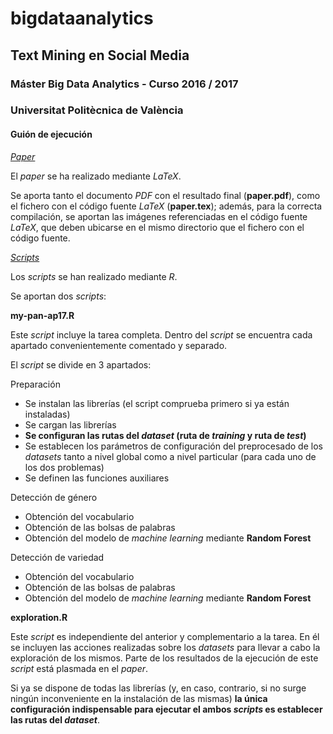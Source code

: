 # bigdataanalytics
## Text Mining en Social Media
### Máster Big Data Analytics - Curso 2016 / 2017
### Universitat Politècnica de València

#### Guión de ejecución

<u>_Paper_</u>

El _paper_ se ha realizado mediante _LaTeX_.

Se aporta tanto el documento _PDF_ con el resultado final (**paper.pdf**), como el fichero con el código fuente _LaTeX_ (**paper.tex**); además, para la correcta compilación, se aportan las imágenes referenciadas en el código fuente _LaTeX_, que deben ubicarse en el mismo directorio que el fichero con el código fuente.

<u>_Scripts_</u>

Los _scripts_ se han realizado mediante _R_.

Se aportan dos _scripts_:

**my-pan-ap17.R**

Este _script_ incluye la tarea completa. Dentro del _script_ se encuentra cada apartado convenientemente comentado y separado.

El _script_ se divide en 3 apartados:

Preparación

- Se instalan las librerías (el script comprueba primero si ya están instaladas)
- Se cargan las librerías
- **Se configuran las rutas del _dataset_ (ruta de _training_ y ruta de _test_)**
- Se establecen los parámetros de configuración del preprocesado de los _datasets_ tanto a nivel global como a nivel particular (para cada uno de los dos problemas)
- Se definen las funciones auxiliares

Detección de género

- Obtención del vocabulario
- Obtención de las bolsas de palabras
- Obtención del modelo de _machine learning_ mediante **Random Forest**

Detección de variedad

- Obtención del vocabulario
- Obtención de las bolsas de palabras
- Obtención del modelo de _machine learning_ mediante **Random Forest**


**exploration.R**

Este _script_ es independiente del anterior y complementario a la tarea. En él se incluyen las acciones realizadas sobre los _datasets_ para llevar a cabo la exploración de los mismos.
Parte de los resultados de la ejecución de este _script_ está plasmada en el _paper_.

Si ya se dispone de todas las librerías (y, en caso, contrario, si no surge ningún inconveniente en la instalación de las mismas) **la única configuración indispensable para ejecutar el ambos _scripts_ es establecer las rutas del _dataset_**.
